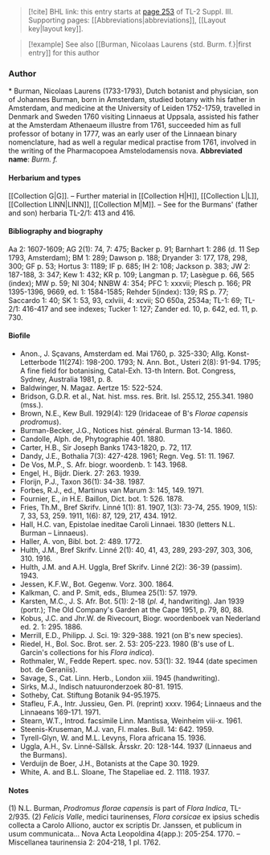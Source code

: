 > [!cite] BHL link: this entry starts at [page 253](https://www.biodiversitylibrary.org/page/33266560) of TL-2 Suppl. III.
> Supporting pages: [[Abbreviations|abbreviations]], [[Layout key|layout key]].

> [!example] See also [[Burman, Nicolaas Laurens {std. Burm. f.}|first entry]] for this author

### Author

\* Burman, Nicolaas Laurens (1733-1793), Dutch botanist and physician, son of Johannes Burman, born in Amsterdam, studied botany with his father in Amsterdam, and medicine at the University of Leiden 1752-1759, travelled in Denmark and Sweden 1760 visiting Linnaeus at Uppsala, assisted his father at the Amsterdam Athenaeum illustre from 1761, succeeded him as full professor of botany in 1777, was an early user of the Linnaean binary nomenclature, had as well a regular medical practise from 1761, involved in the writing of the Pharmacopoea Amstelodamensis nova. 
**Abbreviated name**: *Burm. f.*

#### Herbarium and types

[[Collection G|G]]. – Further material in [[Collection H|H]], [[Collection L|L]], [[Collection LINN|LINN]], [[Collection M|M]]. – See for the Burmans' (father and son) herbaria TL-2/1: 413 and 416.

#### Bibliography and biography

Aa 2: 1607-1609; AG 2(1): 74, 7: 475; Backer p. 91; Barnhart 1: 286 (d. 11 Sep 1793, Amsterdam); BM 1: 289; Dawson p. 188; Dryander 3: 177, 178, 298, 300; GF p. 53; Hortus 3: 1189; IF p. 685; IH 2: 108; Jackson p. 383; JW 2: 187-188, 3: 347; Kew 1: 432; KR p. 109; Langman p. 17; Lasègue p. 66, 565 (index); MW p. 59; NI 304; NNBW 4: 354; PFC 1: xxxvii; Plesch p. 166; PR 1395-1396, 9669, ed. 1: 1584-1585; Rehder 5(index): 139; RS p. 77; Saccardo 1: 40; SK 1: 53, 93, cxlviii, 4: xcvii; SO 650a, 2534a; TL-1: 69; TL-2/1: 416-417 and see indexes; Tucker 1: 127; Zander ed. 10, p. 642, ed. 11, p. 730.

#### Biofile

- Anon., J. Sçavans, Amsterdam ed. Mai 1760, p. 325-330; Allg. Konst- Letterbode 11(274): 198-200. 1793; N. Ann. Bot., Usteri 2(8): 91-94. 1795; A fine field for botanising, Catal-Exh. 13-th Intern. Bot. Congress, Sydney, Australia 1981, p. 8.
- Baldwinger, N. Magaz. Aertze 15: 522-524.
- Bridson, G.D.R. et al., Nat. hist. mss. res. Brit. Isl. 255.12, 255.341. 1980 (mss.).
- Brown, N.E., Kew Bull. 1929(4): 129 (Iridaceae of B's *Florae capensis prodromus*).
- Burman-Becker, J.G., Notices hist. général. Burman 13-14. 1860.
- Candolle, Alph. de, Phytographie 401. 1880.
- Carter, H.B., Sir Joseph Banks 1743-1820, p. 72, 117.
- Dandy, J.E., Bothalia 7(3): 427-428. 1961; Regn. Veg. 51: 11. 1967.
- De Vos, M.P., S. Afr. biogr. woordenb. 1: 143. 1968.
- Engel, H., Bijdr. Dierk. 27: 263. 1939.
- Florijn, P.J., Taxon 36(1): 34-38. 1987.
- Forbes, R.J., ed., Martinus van Marum 3: 145, 149. 1971.
- Fournier, E., *in* H.E. Baillon, Dict. bot. 1: 526. 1878.
- Fries, Th.M., Bref Skrifv. Linné 1(1): 81. 1907, 1(3): 73-74, 255. 1909, 1(5): 7, 33, 53, 259. 1911, 1(6): 87, 129, 217, 434. 1912.
- Hall, H.C. van, Epistolae ineditae Caroli Linnaei. 1830 (letters N.L. Burman – Linnaeus).
- Haller, A. von, Bibl. bot. 2: 489. 1772.
- Hulth, J.M., Bref Skrifv. Linné 2(1): 40, 41, 43, 289, 293-297, 303, 306, 310. 1916.
- Hulth, J.M. and A.H. Uggla, Bref Skrifv. Linné 2(2): 36-39 (passim). 1943.
- Jessen, K.F.W., Bot. Gegenw. Vorz. 300. 1864.
- Kalkman, C. and P. Smit, eds., Blumea 25(1): 57. 1979.
- Karsten, M.C., J. S. Afr. Bot. 5(1): 2-18 (*pl. 4*, handwriting). Jan 1939 (portr.); The Old Company's Garden at the Cape 1951, p. 79, 80, 88.
- Kobus, J.C. and Jhr.W. de Rivecourt, Biogr. woordenboek van Nederland ed. 2. 1: 295. 1886.
- Merrill, E.D., Philipp. J. Sci. 19: 329-388. 1921 (on B's new species).
- Riedel, H., Bol. Soc. Brot. ser. 2. 53: 205-223. 1980 (B's use of L. Garcin's collections for his *Flora indica*).
- Rothmaler, W., Fedde Repert. spec. nov. 53(1): 32. 1944 (date specimen bot. de Geraniis).
- Savage, S., Cat. Linn. Herb., London xiii. 1945 (handwriting).
- Sirks, M.J., Indisch natuuronderzoek 80-81. 1915.
- Sotheby, Cat. Stiftung Botanik 94-95.1975.
- Stafleu, F.A., Intr. Jussieu, Gen. Pl. (reprint) xxxv. 1964; Linnaeus and the Linnaeans 169-171. 1971.
- Stearn, W.T., Introd. facsimile Linn. Mantissa, Weinheim viii-x. 1961.
- Steenis-Kruseman, M.J. van, Fl. males. Bull. 14: 642. 1959.
- Tyrell-Glyn, W. and M.L. Levyns, Flora africana 15. 1936.
- Uggla, A.H., Sv. Linné-Sällsk. Årsskr. 20: 128-144. 1937 (Linnaeus and the Burmans).
- Verduijn de Boer, J.H., Botanists at the Cape 30. 1929.
- White, A. and B.L. Sloane, The Stapeliae ed. 2. 1118. 1937.

#### Notes

(1) N.L. Burman, *Prodromus florae capensis* is part of *Flora Indica*, TL-2/935.
(2) *Felicis Valle*, medici taurinenses, *Flora corsicae* ex ipsius schedis collecta a Carolo Alliono, auctor ex scriptis Dr. Janssen, et publicum in usum communicata... Nova Acta Leopoldina 4(app.): 205-254. 1770. – Miscellanea taurinensia 2: 204-218, 1 pl. 1762.

